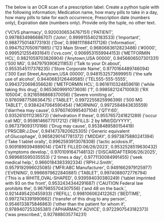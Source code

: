 The below is an OCR scan of a prescription label. Create a python tuple with the following information; Medication name, how many pills to take in a day, how many pills to take for each occurrence, Prescription date (numbers only), Expiration date (numbers only). Provide only the tuple, no other text.

('VCVS pharmacy', 0.9200306534767151)
('PATIENT', 0.9978834986686707)
('John', 0.9999155402183533)
('Important', 0.9887750148773193)
('Doe', 0.9981111884117126)
('Information', 0.9947527050971985)
('123 Main Street', 0.9680683612823486)
('#0000', 0.9995212554931641)
('cvs.com', 0.9069531559944153)
('METFORMIN HCL', 0.9821059703826904)
('Anytown,USA 00000', 0.9456606507301331)
('500 MG', 0.9479793906211853)
('Talk to your Dr.about', 0.9553545117378235)
('Store Corporate Name', 0.9770164489746094)
('300 East Street,Anytown,USA 00000', 0.9481532573699951)
('the safe use of alcohol', 0.9440683126449585)
('TEL555-555-5555', 0.9943720698356628)
('METFORMIN HCL', 0.9616110324859619)
('while taking this drug', 0.9653609991073608)
('1', 0.998582124710083)
('RX 105004', 0.9216598868370056)
('Severe vomiting or', 0.9760987758636475)
('TABLET', 0.9972255825996399)
('500 MG TABLET', 0.9384247064590454)
('MORNING', 0.9972584843635559)
('diarrhea may cause', 0.9760740995407104)
('QTY:60', 0.9352610111236572)
('dehvdration if these', 0.9557657241821289)
('occur call MD', 0.9598146677017212)
('REFILLS: 2 by MM/DD/YYYY', 0.967379093170166)
('Drug may cause', 0.9538489580154419)
('PRSCBR:J.Doe', 0.9414737820625305)
('Generic equivalent of:Glucophage', 0.9658290147781372)
('MIDDAY', 0.9973875880241394)
('Take 1 tablet orally', 0.9962593913078308)
('lactic acidosis.If', 0.9091899394989014)
('DATE FILLED:06/26/2023', 0.9532528519630432)
('symptoms develop.', 0.9701091647148132)
('DISCARDAFTER06/26/2025', 0.989685595035553)
('2 times a day', 0.9771130084991455)
('seek medical help.', 0.9660184383392334)
('RPH:J.Smith', 0.9579192996025085)
('MFR:ABC Manufacturer', 0.9491662979125977)
('EVENING', 0.9966979622840881)
('TABLET', 0.9974088072776794)
('This is a WHITE,OVAL-SHAPED', 0.939594030380249)
('tablet imprinted with 93 on the front', 0.9532434344291687)
('CAUTION Federal law prohibits the', 0.9679855704307556)
('and 48 on the back.', 0.9214495420455933)
('REFILL', 0.998106062412262)
('BEDTIME', 0.9972743391990662)
('transfer of this drug to any person', 0.9546133875846863)
('other than the patient for whom it', 0.9789407253265381)
('APHARMACY ADVICE', 0.9722907543182373)
('was prescribed.', 0.927888035774231)
